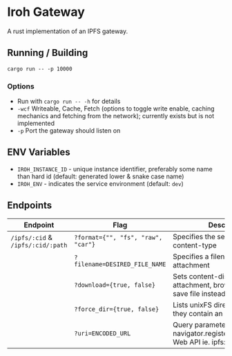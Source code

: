 # Iroh Gateway

A rust implementation of an IPFS gateway.

## Running / Building

`cargo run -- -p 10000`

### Options

- Run with `cargo run -- -h` for details
- `-wcf` Writeable, Cache, Fetch (options to toggle write enable, caching mechanics and fetching from the network); currently exists but is not implemented
- `-p` Port the gateway should listen on

## ENV Variables

- `IROH_INSTANCE_ID` - unique instance identifier, preferably some name than hard id (default: generated lower & snake case name)
- `IROH_ENV` - indicates the service environment (default: `dev`)

## Endpoints

| Endpoint                          | Flag                                       | Description                                                                             | Default     |
|-----------------------------------|--------------------------------------------|-----------------------------------------------------------------------------------------|-------------|
| `/ipfs/:cid` & `/ipfs/:cid/:path` | `?format={"", "fs", "raw", "car"}`         | Specifies the serving format & content-type                                             | `""/fs`     |
|                                   | `?filename=DESIRED_FILE_NAME`              | Specifies a filename for the attachment                                                 | `{cid}.bin` |
|                                   | `?download={true, false}`                  | Sets content-disposition to attachment, browser prompts to save file instead of loading | `false`     |
|                                   | `?force_dir={true, false}`                 | Lists unixFS directories even if they contain an `index.html` file                      | `false`     |
|                                   | `?uri=ENCODED_URL`                         | Query parameter to handle navigator.registerProtocolHandler Web API ie. ipfs://         | `""`        |